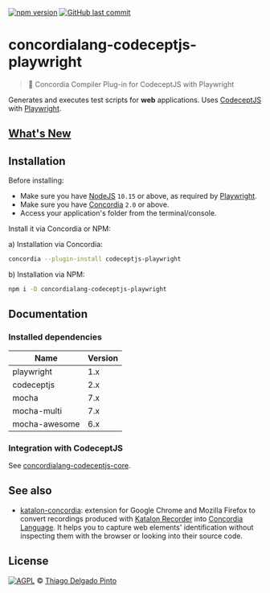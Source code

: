 [![npm version](https://badge.fury.io/js/concordialang-codeceptjs-playwright.svg)](https://badge.fury.io/js/concordialang-codeceptjs-playwright)
[![GitHub last commit](https://img.shields.io/github/last-commit/thiagodp/concordialang-codeceptjs-playwright.svg)](https://github.com/thiagodp/concordialang-codeceptjs-playwright/releases)

# concordialang-codeceptjs-playwright

> 🔌 Concordia Compiler Plug-in for CodeceptJS with Playwright

Generates and executes test scripts for **web** applications. Uses [CodeceptJS](https://codecept.io) with [Playwright](https://playwright.dev/).

## [What's New](https://github.com/thiagodp/concordialang-codeceptjs-playwright/releases)

## Installation

Before installing:
- Make sure you have [NodeJS](https://nodejs.org/) `10.15` or above, as required by [Playwright](https://playwright.dev/).
- Make sure you have [Concordia](https://concordialang.org) `2.0` or above.
- Access your application's folder from the terminal/console.

Install it via Concordia or NPM:

a) Installation via Concordia:

```bash
concordia --plugin-install codeceptjs-playwright
```

b) Installation via NPM:

```bash
npm i -D concordialang-codeceptjs-playwright
```

## Documentation

### Installed dependencies

| Name          | Version |
| ------------- | ------- |
| playwright    | 1.x     |
| codeceptjs    | 2.x     |
| mocha         | 7.x     |
| mocha-multi   | 7.x     |
| mocha-awesome | 6.x     |

### Integration with CodeceptJS

See [concordialang-codeceptjs-core](https://github.com/thiagodp/concordialang-codeceptjs-core#documentation).


## See also

- [katalon-concordia](https://github.com/thiagodp/katalon-concordia): extension for Google Chrome and Mozilla Firefox to convert recordings produced with [Katalon Recorder](https://chrome.google.com/webstore/detail/katalon-recorder-selenium/ljdobmomdgdljniojadhoplhkpialdid) into [Concordia Language](https://concordialang.org). It helps you to capture web elements' identification without inspecting them with the browser or looking into their source code.

## License

[![AGPL](https://www.gnu.org/graphics/agplv3-88x31.png)](LICENSE.txt) © [Thiago Delgado Pinto](https://github.com/thiagodp)
